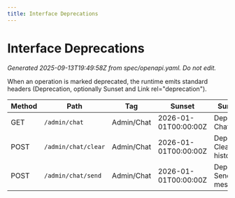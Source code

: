 ```yaml
---
title: Interface Deprecations
---
```


# Interface Deprecations

_Generated 2025-09-13T19:49:58Z from spec/openapi.yaml. Do not edit._

When an operation is marked deprecated, the runtime emits standard headers (Deprecation, optionally Sunset and Link rel="deprecation").

| Method | Path | Tag | Sunset | Summary |
|---|---|---|---|---|
| GET | `/admin/chat` | Admin/Chat | 2026-01-01T00:00:00Z | Deprecated: Chat history |
| POST | `/admin/chat/clear` | Admin/Chat | 2026-01-01T00:00:00Z | Deprecated: Clear chat history |
| POST | `/admin/chat/send` | Admin/Chat | 2026-01-01T00:00:00Z | Deprecated: Send chat message |
